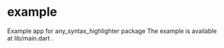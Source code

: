 # example

Example app for any_syntax_highlighter package
The example is available at lib/main.dart .
